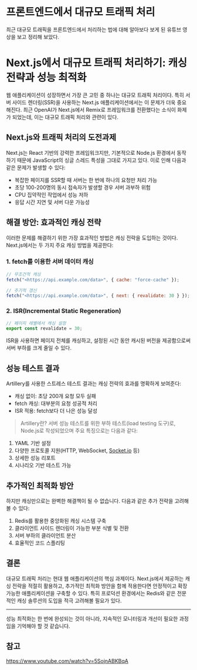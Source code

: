 # 프론트엔드에서 대규모 트래픽 처리

최근 대규모 트래픽을 프론트엔드에서 처리하는 법에 대해 알아보다 보게 된 유튜브 영상을 보고 정리해 보았다.

# Next.js에서 대규모 트래픽 처리하기: 캐싱 전략과 성능 최적화

웹 애플리케이션이 성장하면서 가장 큰 고민 중 하나는 대규모 트래픽 처리이다. 특히 서버 사이드 렌더링(SSR)을 사용하는 Next.js 애플리케이션에서는 이 문제가 더욱 중요해진다. 최근 OpenAI가 Next.js에서 Remix로 프레임워크를 전환했다는 소식이 화제가 되었는데, 이는 대규모 트래픽 처리와 관련이 있다.

## Next.js와 트래픽 처리의 도전과제

Next.js는 React 기반의 강력한 프레임워크지만, 기본적으로 Node.js 환경에서 동작하기 때문에 JavaScript의 싱글 스레드 특성을 그대로 가지고 있다. 이로 인해 다음과 같은 문제가 발생할 수 있다:

- 복잡한 페이지를 SSR할 때 서버는 한 번에 하나의 요청만 처리 가능
- 초당 100-200명의 동시 접속자가 발생할 경우 서버 과부하 위험
- CPU 집약적인 작업에서 성능 저하
- 응답 시간 지연 및 서버 다운 가능성

## 해결 방안: 효과적인 캐싱 전략

이러한 문제를 해결하기 위한 가장 효과적인 방법은 캐싱 전략을 도입하는 것이다. Next.js에서는 두 가지 주요 캐싱 방법을 제공한다:

### 1. fetch를 이용한 서버 데이터 캐싱

```jsx
// 무조건적 캐싱
fetch("<https://api.example.com/data>", { cache: "force-cache" });

// 주기적 갱신
fetch("<https://api.example.com/data>", { next: { revalidate: 30 } });
```

### 2. ISR(Incremental Static Regeneration)

```jsx
// 페이지 레벨에서 캐싱 설정
export const revalidate = 30;
```

ISR을 사용하면 페이지 전체를 캐싱하고, 설정된 시간 동안 캐시된 버전을 제공함으로써 서버 부하를 크게 줄일 수 있다.

## 성능 테스트 결과

Artillery를 사용한 스트레스 테스트 결과는 캐싱 전략의 효과를 명확하게 보여준다:

- 캐싱 없이: 초당 200개 요청 모두 실패
- fetch 캐싱: 대부분의 요청 성공적 처리
- ISR 적용: fetch보다 더 나은 성능 달성

> Artillery란?
> 서버 성능 테스트를 위한 부하 테스트(load testing 도구)로, Node.js로 작성되었으며 주요 특징으로는 다음과 같다:

1. YAML 기반 설정
2. 다양한 프로토콜 지원(HTTP, WebSocket, [Socket.io](http://Socket.io) 등)
3. 상세한 성능 리포트
4. 시나리오 기반 테스트 가능
   >

## 추가적인 최적화 방안

하지만 캐싱만으로는 완벽한 해결책이 될 수 없습니다. 다음과 같은 추가 전략을 고려해볼 수 있다:

1. Redis를 활용한 중앙화된 캐싱 시스템 구축
2. 클라이언트 사이드 렌더링이 가능한 부분 식별 및 전환
3. 서버 부하의 클라이언트 분산
4. 효율적인 코드 스플리팅

## 결론

대규모 트래픽 처리는 현대 웹 애플리케이션의 핵심 과제이다. Next.js에서 제공하는 캐싱 전략을 적절히 활용하고, 추가적인 최적화 방안을 함께 적용한다면 안정적이고 확장 가능한 애플리케이션을 구축할 수 있다. 특히 프로덕션 환경에서는 Redis와 같은 전문적인 캐싱 솔루션의 도입을 적극 고려해볼 필요가 있다.

---

성능 최적화는 한 번에 완성되는 것이 아니라, 지속적인 모니터링과 개선이 필요한 과정임을 기억해야 할 것 같습니다.

## 참고

https://www.youtube.com/watch?v=5SojnABKBqA
